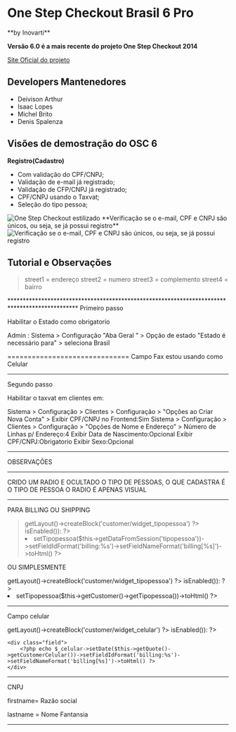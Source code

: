 <h1>One Step Checkout Brasil 6 Pro</h1>
**by Inovarti**

**Versão 6.0 é a mais recente do projeto One Step Checkout 2014**

[Site Oficial do projeto](http://onestepcheckout.com.br)

<h2>Developers Mantenedores</h2>

* Deivison Arthur
* Isaac Lopes
* Michel Brito
* Denis Spalenza

<h2>Visões de demostração do OSC 6</h2>

**Registro(Cadastro)**
* Com validação do CPF/CNPJ;
* Validação de e-mail já registrado;
* Validação de CFP/CNPJ já registrado;
* CPF/CNPJ usando o Taxvat;
* Seleção do tipo pessoa;

<img src="http://www.inovarti.com.br/osc/OSC6-Cadastro.png" alt="One Step Checkout estilizado" title="One Step Checkout estilizado" />
**Verificação se o e-mail, CPF e CNPJ são únicos, ou seja, se já possui registro**
<img src="http://www.inovarti.com.br/osc/OSC6-Cadastro-Validacao.png" alt="Verificação se o e-mail, CPF e CNPJ são únicos, ou seja, se já possui registro" title="Verificação se o e-mail, CPF e CNPJ são únicos, ou seja, se já possui registro" />

<h2>Tutorial e Observações</h2>

<blockquote>
street1 = endereço
street2 = numero
street3 = complemento
street4 = bairro
</blockquote>
**********************************************************************************************
Primeiro passo


Habilitar o Estado como obrigatorio

Admin : Sistema > Configuração "Aba Geral " > Opção de estado "Estado é necessário para" > seleciona Brasil

==============================
Campo Fax estou usando como Celular

**********************************************************************************************
Segundo passo

Habilitar o taxvat em clientes em:

Sistema > Configuração > Clientes > Configuração > "Opções ao Criar Nova Conta" > Exibir CPF/CNPJ no Frontend:Sim
Sistema > Configuração > Clientes > Configuração > "Opções de Nome e Endereço" > 
    Número de Linhas p/ Endereço:4
    Exibir Data de Nascimento:Opcional
    Exibir CPF/CNPJ:Obrigatorio
    Exibir Sexo:Opcional

**********************************************************************************************
OBSERVAÇÕES



**********************************************************************************************
CRIDO UM RADIO E OCULTADO O TIPO DE PESSOAS, O QUE CADASTRA É O TIPO DE PESSOA O RADIO É APENAS VISUAL
**********************************************************************************************
PARA BILLING OU SHIPPING

<blockquote>
<?php $_tipopessoa = $this->getLayout()->createBlock('customer/widget_tipopessoa') ?>
<?php if ($_tipopessoa->isEnabled()): ?>
<li class="control"><?php echo $_tipopessoa->setTipopessoa($this->getDataFromSession('tipopessoa'))->setFieldIdFormat('billing:%s')->setFieldNameFormat('billing[%s]')->toHtml() ?></li>
<?php endif ?>
</blockquote>


OU SIMPLESMENTE

<?php $_tipopessoa = $this->getLayout()->createBlock('customer/widget_tipopessoa') ?>

<?php if ($_tipopessoa->isEnabled()): ?><li><?php echo $_tipopessoa->setTipopessoa($this->getCustomer()->getTipopessoa())->toHtml() ?></li><?php endif ?>
**********************************************************************************************
Campo celular

<?php $_celular = $this->getLayout()->createBlock('customer/widget_celular') ?>

<?php if ($_celular->isEnabled()): ?>

    <div class="field">
        <?php echo $_celular->setDate($this->getQuote()->getCustomerCelular())->setFieldIdFormat('billing:%s')->setFieldNameFormat('billing[%s]')->toHtml() ?>
    </div>

<?php endif ?>

**********************************************************************************************
CNPJ

firstname= Razão social

lastname = Nome Fantansia

**********************************************************************************************
